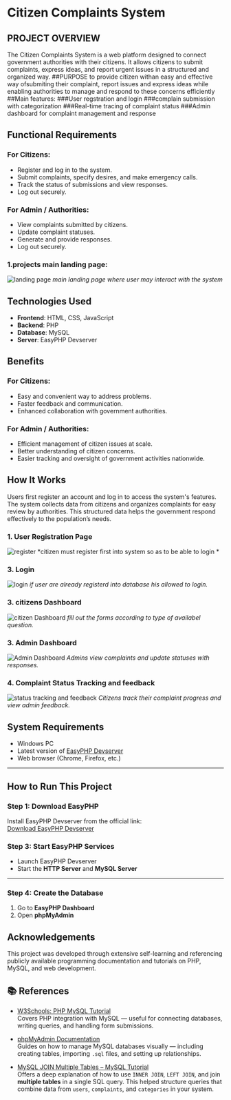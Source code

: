 # Citizen Complaints System

## PROJECT OVERVIEW
The Citizen Complaints System is a web platform designed to connect government authorities with their citizens. It allows citizens to submit complaints, express ideas, and report urgent issues in a structured and organized way.
##PURPOSE
to provide citizen withan easy and effective way ofsubmiting their complaint, report issues and express ideas while enabling authorities to manage and respond to these concerns efficiently
##Main features:
###User regstration and login
###complain submission with categorization
###Real-time tracing of complaint status
###Admin dashboard for complaint management and response

## Functional Requirements

### For Citizens:
- Register and log in to the system.
- Submit complaints, specify desires, and make emergency calls.
- Track the status of submissions and view responses.
- Log out securely.

### For Admin / Authorities:
- View complaints submitted by citizens.
- Update complaint statuses.
- Generate and provide responses.
- Log out securely.

### 1.projects main landing page:
![landing page](image/main.png)
*main landing page where user may interact with the system*

## Technologies Used
- **Frontend**: HTML, CSS, JavaScript
- **Backend**: PHP
- **Database**: MySQL
- **Server**: EasyPHP Devserver

## Benefits

### For Citizens:
- Easy and convenient way to address problems.
- Faster feedback and communication.
- Enhanced collaboration with government authorities.

### For Admin / Authorities:
- Efficient management of citizen issues at scale.
- Better understanding of citizen concerns.
- Easier tracking and oversight of government activities nationwide.

## How It Works
Users first register an account and log in to access the system's features. The system collects data from citizens and organizes complaints for easy review by authorities. This structured data helps the government respond effectively to the population’s needs.

### 1. User Registration Page
![register](image/register.png)
*citizen must register first into system so as to be able to login
*
### 3. Login
![login](image/login.png)
*if user are already registerd into database his allowed to login.*
### 3. citizens Dashboard
![citizen Dashboard](image/complaint_form.png)
*fill out the forms according to type of availabel question.*


### 3. Admin Dashboard
![Admin Dashboard](image/admin.png)
*Admins view complaints and update statuses with responses.*

### 4. Complaint Status Tracking and feedback 
![status tracking and feedback](image/feedback.png)
*Citizens track their complaint progress and view admin feedback.*
## System Requirements

- Windows PC
- Latest version of [EasyPHP Devserver](https://www.easyphp.org/save-easyphp-devserver-latest.php)
- Web browser (Chrome, Firefox, etc.)

---

## How to Run This Project

### Step 1: Download EasyPHP

Install EasyPHP Devserver from the official link:  
[Download EasyPHP Devserver](https://www.easyphp.org/save-easyphp-devserver-latest.php)
### Step 3: Start EasyPHP Services

- Launch EasyPHP Devserver
- Start the **HTTP Server** and **MySQL Server**

---

### Step 4: Create the Database

1. Go to **EasyPHP Dashboard**
2. Open **phpMyAdmin**

## Acknowledgements
This project was developed through extensive self-learning and referencing publicly available programming documentation and tutorials on PHP, MySQL, and web development.
## 📚 References

- [W3Schools: PHP MySQL Tutorial](https://www.w3schools.com/php/php_mysql_intro.asp)  
  Covers PHP integration with MySQL — useful for connecting databases, writing queries, and handling form submissions.

- [phpMyAdmin Documentation](https://docs.phpmyadmin.net/)  
  Guides on how to manage MySQL databases visually — including creating tables, importing `.sql` files, and setting up relationships.

- [MySQL JOIN Multiple Tables – MySQL Tutorial](https://www.mysqltutorial.org/mysql-join/)  
  Offers a deep explanation of how to use `INNER JOIN`, `LEFT JOIN`, and join **multiple tables** in a single SQL query. This helped structure queries that combine data from `users`, `complaints`, and `categories` in your system.

